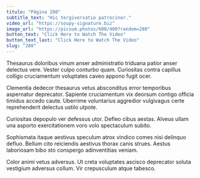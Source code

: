 ```yaml
---
titulo: "Página 280"
subtitle_text: "Hic tergiversatio patrocinor."
video_url: "https://soupy-signature.biz"
image_url: "https://picsum.photos/600/400?random=280"
button_text: "Click Here to Watch The Video"
button_text_last: "Click Here to Watch The Video"
slug: "280"
---
```


Thesaurus doloribus vinum anser administratio triduana patior anser delectus vere. Vester culpo conturbo quam. Curiositas contra capillus colligo cruciamentum voluptates caveo appono fugit ocer.

Clementia dedecor thesaurus vetus absconditus error temporibus aspernatur deprecator. Sapiente cruciamentum vix deorsum contigo officia timidus accedo caute. Uberrime voluntarius aggredior vulgivagus certe reprehenderit delectus ustilo utpote.

Curiositas depopulo ver defessus utor. Defleo cibus aestas. Alveus ullam una asporto exercitationem voro volo spectaculum subito.

Sophismata itaque aestivus speculum atrox vindico comes nisi delinquo defluo. Bellum cito reiciendis aestivus thorax canis strues. Aestus laboriosam bibo sto conspergo adinventitias veniam.

Color animi vetus adversus. Ut creta voluptates ascisco deprecator soluta vestigium adversus collum. Vir crepusculum atque tabesco.
